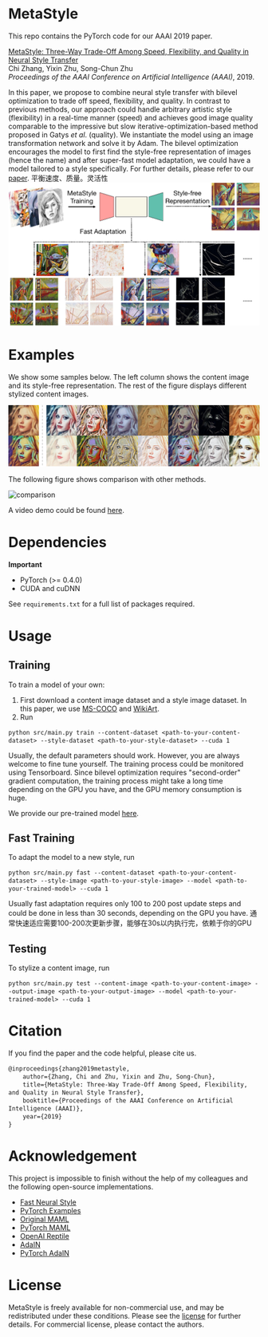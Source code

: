 # MetaStyle


This repo contains the PyTorch code for our AAAI 2019 paper.  

[MetaStyle: Three-Way Trade-Off Among Speed, Flexibility, and Quality in Neural Style Transfer](http://wellyzhang.github.io/attach/aaai19zhang.pdf)  
Chi Zhang, Yixin Zhu, Song-Chun Zhu  
*Proceedings of the AAAI Conference on Artificial Intelligence (AAAI)*, 2019.  

In this paper, we propose to combine neural style transfer with bilevel optimization to trade off speed, flexibility, and quality. In contrast to previous methods, our approach could handle arbitrary artistic style (flexibility) in a real-time manner (speed) and achieves good image quality comparable to the impressive but slow iterative-optimization-based method proposed in Gatys *et al*. (quality). We instantiate the model using an image transformation network and solve it by Adam. The bilevel optimization encourages the model to first find the style-free representation of images (hence the name) and after super-fast model adaptation, we could have a model tailored to a style specifically. For further details, please refer to our [paper](http://wellyzhang.github.io/attach/aaai19zhang.pdf). 
平衡速度、质量。灵活性
![framework](./images/readme/procedure.png)

# Examples

We show some samples below. The left column shows the content image and its style-free representation. The rest of the figure displays different stylized content images.

![examples](./images/readme/prologue.png)

The following figure shows comparison with other methods.

![comparison](./images/readme/compare.png)

A video demo could be found [here](https://vimeo.com/303954291).

# Dependencies

**Important**
* PyTorch (>= 0.4.0)
* CUDA and cuDNN

See ```requirements.txt``` for a full list of packages required.

# Usage

## Training

To train a model of your own:

1. First download a content image dataset and a style image dataset. In this paper, we use [MS-COCO](http://cocodataset.org/#download) and [WikiArt](https://www.kaggle.com/c/painter-by-numbers). 
2. Run
```
python src/main.py train --content-dataset <path-to-your-content-dataset> --style-dataset <path-to-your-style-dataset> --cuda 1
```

Usually, the default parameters should work. However, you are always welcome to fine tune yourself. The training process could be monitored using Tensorboard. Since bilevel optimization requires "second-order" gradient computation, the training process might take a long time depending on the GPU you have, and the GPU memory consumption is huge. 

We provide our pre-trained model [here](https://drive.google.com/file/d/1QuO8PAi5AFHt4gFU2f2uyoI7oyUbFtmV/view?usp=sharing).

## Fast Training

To adapt the model to a new style, run
```
python src/main.py fast --content-dataset <path-to-your-content-dataset> --style-image <path-to-your-style-image> --model <path-to-your-trained-model> --cuda 1
```

Usually fast adaptation requires only 100 to 200 post update steps and could be done in less than 30 seconds, depending on the GPU you have.
通常快速适应需要100-200次更新步骤，能够在30s以内执行完，依赖于你的GPU
## Testing

To stylize a content image, run
```
python src/main.py test --content-image <path-to-your-content-image> --output-image <path-to-your-output-image> --model <path-to-your-trained-model> --cuda 1
```

# Citation

If you find the paper and the code helpful, please cite us.
```
@inproceedings{zhang2019metastyle,
    author={Zhang, Chi and Zhu, Yixin and Zhu, Song-Chun},
    title={MetaStyle: Three-Way Trade-Off Among Speed, Flexibility, and Quality in Neural Style Transfer},
    booktitle={Proceedings of the AAAI Conference on Artificial Intelligence (AAAI)},
    year={2019}
}
```

# Acknowledgement

This project is impossible to finish without the help of my colleagues and the following open-source implementations. 

* [Fast Neural Style](https://github.com/jcjohnson/fast-neural-style)
* [PyTorch Examples](https://github.com/pytorch/examples/tree/master/fast_neural_style)
* [Original MAML](https://github.com/cbfinn/maml)
* [PyTorch MAML](https://github.com/katerakelly/pytorch-maml)
* [OpenAI Reptile](https://blog.openai.com/reptile/)
* [AdaIN](https://github.com/xunhuang1995/AdaIN-style)
* [PyTorch AdaIN](https://github.com/naoto0804/pytorch-AdaIN)

# License

MetaStyle is freely available for non-commercial use, and may be redistributed under these conditions. Please see the [license](./LICENSE) for further details. For commercial license, please contact the authors.
